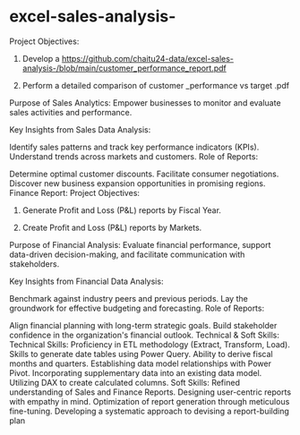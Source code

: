 # excel-sales-analysis-
Project Objectives:

1. Develop a https://github.com/chaitu24-data/excel-sales-analysis-/blob/main/customer_performance_report.pdf

2. Perform a detailed comparison of customer _performance vs target .pdf

Purpose of Sales Analytics: Empower businesses to monitor and evaluate sales activities and performance.

Key Insights from Sales Data Analysis:

Identify sales patterns and track key performance indicators (KPIs).
Understand trends across markets and customers.
Role of Reports:

Determine optimal customer discounts.
Facilitate consumer negotiations.
Discover new business expansion opportunities in promising regions.
Finance Report:
Project Objectives:

1. Generate Profit and Loss (P&L) reports by Fiscal Year.

2. Create Profit and Loss (P&L) reports by Markets.

Purpose of Financial Analysis: Evaluate financial performance, support data-driven decision-making, and facilitate communication with stakeholders.

Key Insights from Financial Data Analysis:

Benchmark against industry peers and previous periods.
Lay the groundwork for effective budgeting and forecasting.
Role of Reports:

Align financial planning with long-term strategic goals.
Build stakeholder confidence in the organization's financial outlook.
Technical & Soft Skills:
Technical Skills:
 Proficiency in ETL methodology (Extract, Transform, Load).
 Skills to generate date tables using Power Query.
 Ability to derive fiscal months and quarters.
 Establishing data model relationships with Power Pivot.
 Incorporating supplementary data into an existing data model.
 Utilizing DAX to create calculated columns.
Soft Skills:
 Refined understanding of Sales and Finance Reports.
 Designing user-centric reports with empathy in mind.
 Optimization of report generation through meticulous fine-tuning.
 Developing a systematic approach to devising a report-building plan

